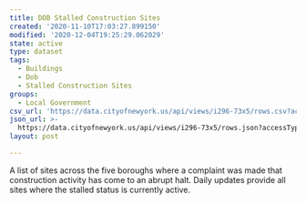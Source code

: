 ```yaml
---
title: DOB Stalled Construction Sites
created: '2020-11-10T17:03:27.899150'
modified: '2020-12-04T19:25:29.062029'
state: active
type: dataset
tags:
  - Buildings
  - Dob
  - Stalled Construction Sites
groups:
  - Local Government
csv_url: 'https://data.cityofnewyork.us/api/views/i296-73x5/rows.csv?accessType=DOWNLOAD'
json_url: >-
  https://data.cityofnewyork.us/api/views/i296-73x5/rows.json?accessType=DOWNLOAD
layout: post

---
```

A list of sites across the five boroughs where a complaint was made that construction activity has come to an abrupt halt. Daily updates provide all sites where the stalled status is currently active.
